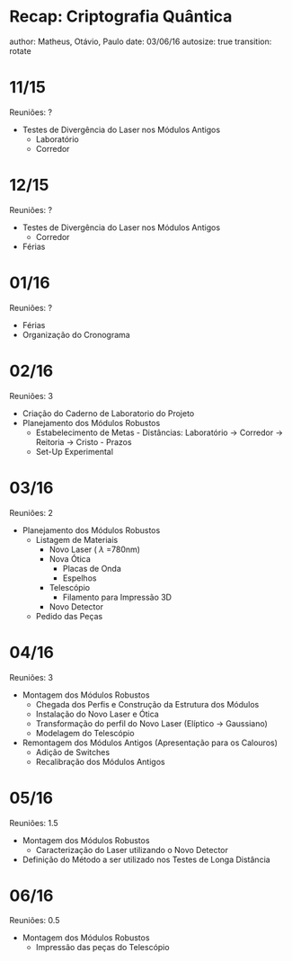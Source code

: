 Recap: Criptografia Quântica
========================================================
author: Matheus, Otávio, Paulo
date: 03/06/16
autosize: true
transition: rotate


11/15
===

Reuniões: ?

- Testes de Divergência do Laser nos Módulos Antigos
  - Laboratório
  - Corredor

12/15
===

Reuniões: ?

- Testes de Divergência do Laser nos Módulos Antigos
  - Corredor
- Férias

01/16
===

Reuniões: ?

- Férias
- Organização do Cronograma

02/16
========================================================

Reuniões: 3

- Criação do Caderno de Laboratorio do Projeto
- Planejamento dos Módulos Robustos
  - Estabelecimento de Metas
        - Distâncias: Laboratório -> Corredor -> Reitoria -> Cristo
        - Prazos
  - Set-Up Experimental

03/16
========================================================

Reuniões: 2

- Planejamento dos Módulos Robustos
  - Listagem de Materiais
     - Novo Laser ( $\lambda$ =780nm)
     - Nova Ótica
         - Placas de Onda
         - Espelhos
     - Telescópio
         - Filamento para Impressão 3D
     - Novo Detector
  - Pedido das Peças
  

04/16
========================================================

Reuniões: 3

- Montagem dos Módulos Robustos
  - Chegada dos Perfis e Construção da Estrutura dos Módulos
  - Instalação do Novo Laser e Ótica
  - Transformação do perfil do Novo Laser (Elíptico -> Gaussiano)
  - Modelagem do Telescópio
- Remontagem dos Módulos Antigos (Apresentação para os Calouros)
  - Adição de Switches
  - Recalibração dos Módulos Antigos

05/16
===

Reuniões: 1.5

- Montagem dos Módulos Robustos
  - Caracterização do Laser utilizando o Novo Detector
- Definição do Método a ser utilizado nos Testes de Longa Distância

06/16
===

Reuniões: 0.5

- Montagem dos Módulos Robustos
  - Impressão das peças do Telescópio
